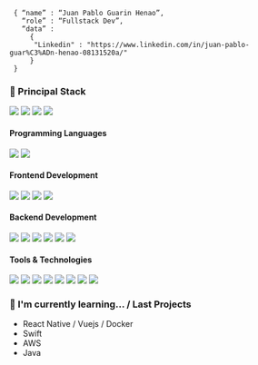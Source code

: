 <!--div style="text-align:center"><img src="./img/welcome.png" alt="background" style="width:70%; margin-left:auto; margin-right:auto; display: block; width:300px"/></div-->

```shell
 { “name” : “Juan Pablo Guarin Henao”,
   “role” : “Fullstack Dev”,
   “data” : 
     { 
      "Linkedin" : "https://www.linkedin.com/in/juan-pablo-guar%C3%ADn-henao-08131520a/"
     }
 }
```

<h3>
  🚀 Principal Stack
</h3> 
<p>
 <img src="https://img.shields.io/badge/.NET-512BD4?style=for-the-badge&logo=dotnet&logoColor=white"> 
  <img src="https://img.shields.io/badge/Express.js-000000?style=for-the-badge&logo=express&logoColor=white">
  <img src="https://img.shields.io/badge/Node.js-339933?style=for-the-badge&logo=nodedotjs&logoColor=white">
 <img src="https://img.shields.io/badge/Angular-DD0031?style=for-the-badge&logo=angular&logoColor=white">
</p>
  
<h4>Programming Languages</h4>
<p>
  <img src="https://img.shields.io/badge/TypeScript-007ACC?style=for-the-badge&logo=typescript&logoColor=white">
 <img src="https://img.shields.io/badge/C%23-239120?style=for-the-badge&logo=c-sharp&logoColor=white">
</p>
<h4>Frontend Development</h4>
<p>
  <img src="https://img.shields.io/badge/HTML5-E34F26?style=for-the-badge&logo=html5&logoColor=white">
  <img src="https://img.shields.io/badge/CSS3-1572B6?style=for-the-badge&logo=css3&logoColor=white">
  <img src="https://img.shields.io/badge/Angular-DD0031?style=for-the-badge&logo=angular&logoColor=white">
 <img src="https://img.shields.io/badge/Ionic-3880FF?style=for-the-badge&logo=ionic&logoColor=white">
</p>
<h4>Backend Development</h4>
<p>
  <img src="https://img.shields.io/badge/Node.js-339933?style=for-the-badge&logo=nodedotjs&logoColor=white">
  <img src="https://img.shields.io/badge/Express.js-000000?style=for-the-badge&logo=express&logoColor=white">
  <img src="https://img.shields.io/badge/MySQL-005C84?style=for-the-badge&logo=mysql&logoColor=white">
 <img src="https://img.shields.io/badge/.NET-512BD4?style=for-the-badge&logo=dotnet&logoColor=white">
 <img src="https://img.shields.io/badge/PostgreSQL-316192?style=for-the-badge&logo=postgresql&logoColor=white">
 <img src="https://img.shields.io/badge/Microsoft%20SQL%20Server-CC2927?style=for-the-badge&logo=microsoft%20sql%20server&logoColor=white">
</p>
<h4>Tools & Technologies</h4>
<p>
  <img src="https://img.shields.io/badge/Git-F05032?style=for-the-badge&logo=git&logoColor=white">
  <img src="https://img.shields.io/badge/GitHub-100000?style=for-the-badge&logo=github&logoColor=white">
  <img src="https://img.shields.io/badge/Linux-FCC624?style=for-the-badge&logo=linux&logoColor=black">
  <img src="https://img.shields.io/badge/Postman-FF6C37?style=for-the-badge&logo=Postman&logoColor=white">
 <img src="https://img.shields.io/badge/Amazon_AWS-232F3E?style=for-the-badge&logo=amazon-aws&logoColor=white">
 <img src="https://img.shields.io/badge/Visual_Studio_Code-0078D4?style=for-the-badge&logo=visual%20studio%20code&logoColor=white">
 <img src="https://img.shields.io/badge/Visual_Studio-5C2D91?style=for-the-badge&logo=visual%20studio&logoColor=white">
 <img src="https://img.shields.io/badge/Adobe%20XD-470137?style=for-the-badge&logo=Adobe%20XD&logoColor=#FF61F6">
</p>


### 🌱 I'm currently learning... / Last Projects

- React Native / Vuejs / Docker 
- Swift
- AWS
- Java


